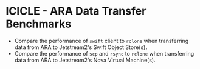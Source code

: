 # ICICLE - ARA Data Transfer Benchmarks

* Compare the performance of `swift` client to `rclone` when transferring data from ARA to Jetstream2's Swift Object Store(s).
* Compare the performance of `scp` and `rsync` to `rclone` when transferring data from ARA to Jetstream2's Nova Virtual Machine(s). 
